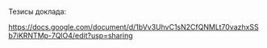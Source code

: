 Тезисы доклада:

https://docs.google.com/document/d/1bVv3UhvC1sN2CfQNMLt70vazhxSSb7iKRNTMp-7QlO4/edit?usp=sharing
